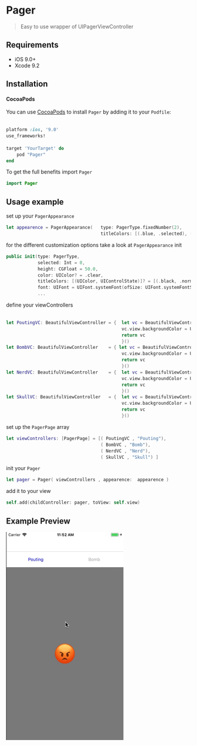 # Pager

> Easy to use wrapper of UIPagerViewController

## Requirements

- iOS 9.0+
- Xcode 9.2

## Installation

#### CocoaPods
You can use [CocoaPods](http://cocoapods.org/) to install `Pager` by adding it to your `Podfile`:

```ruby

platform :ios, '9.0'
use_frameworks!

target 'YourTarget' do
    pod "Pager"
end

```

To get the full benefits import `Pager`

``` swift
import Pager
```

## Usage example

set up your `PagerAppearance`

```swift
let appearence = PagerAppearance(   type: PagerType.fixedNumber(2),
                                    titleColors: [(.blue, .selected), (.blue, .highlighted), (.lightGray, .normal)] )
```

for the different customization options  take a look at  `PagerAppearance` init

```swift
public init(type: PagerType,
            selected: Int = 0,
            height: CGFloat = 50.0,
            color: UIColor? = .clear,
            titleColors: [(UIColor, UIControlState)]? = [(.black, .normal)],
            font: UIFont = UIFont.systemFont(ofSize: UIFont.systemFontSize) ) {
            ...
```

define your viewControllers

```swift

let PoutingVC: BeautifulViewController = {  let vc = BeautifulViewController(text: "😡")
                                            vc.view.backgroundColor = UIColor.gray
                                            return vc
                                            }()
let BombVC: BeautifulViewController    = { let vc = BeautifulViewController(text: "💣")
                                            vc.view.backgroundColor = UIColor.lightGray
                                            return vc
                                            }()
let NerdVC: BeautifulViewController    = {  let vc = BeautifulViewController(text: "🤓")
                                            vc.view.backgroundColor = UIColor.white
                                            return vc
                                            }()
let SkullVC: BeautifulViewController   = {  let vc = BeautifulViewController(text: "☠️")
                                            vc.view.backgroundColor = UIColor.green
                                            return vc
                                            }()
```

set up the  `PagerPage` array

```swift
let viewControllers: [PagerPage] = [( PoutingVC , "Pouting"),
                                    ( BombVC , "Bomb"),
                                    ( NerdVC , "Nerd"),
                                    ( SkullVC , "Skull") ]
```

init your `Pager`

```swift
let pager = Pager( viewControllers , appearence:  appearence )
```
add it to your view

```swift
self.add(childController: pager, toView: self.view)
```

## Example Preview

![](res/Pager.gif)

